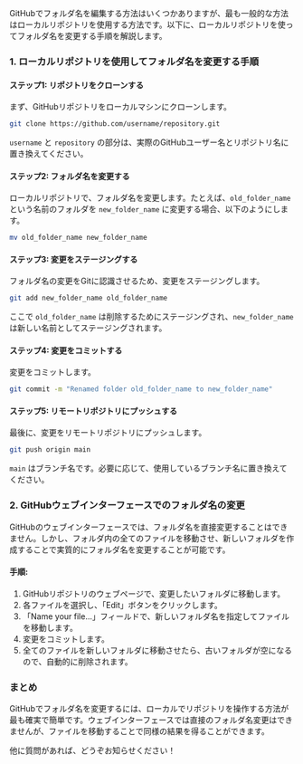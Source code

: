 GitHubでフォルダ名を編集する方法はいくつかありますが、最も一般的な方法はローカルリポジトリを使用する方法です。以下に、ローカルリポジトリを使ってフォルダ名を変更する手順を解説します。

### 1. ローカルリポジトリを使用してフォルダ名を変更する手順

#### ステップ1: リポジトリをクローンする

まず、GitHubリポジトリをローカルマシンにクローンします。

```bash
git clone https://github.com/username/repository.git
```

`username` と `repository` の部分は、実際のGitHubユーザー名とリポジトリ名に置き換えてください。

#### ステップ2: フォルダ名を変更する

ローカルリポジトリで、フォルダ名を変更します。たとえば、`old_folder_name` という名前のフォルダを `new_folder_name` に変更する場合、以下のようにします。

```bash
mv old_folder_name new_folder_name
```

#### ステップ3: 変更をステージングする

フォルダ名の変更をGitに認識させるため、変更をステージングします。

```bash
git add new_folder_name old_folder_name
```

ここで `old_folder_name` は削除するためにステージングされ、`new_folder_name` は新しい名前としてステージングされます。

#### ステップ4: 変更をコミットする

変更をコミットします。

```bash
git commit -m "Renamed folder old_folder_name to new_folder_name"
```

#### ステップ5: リモートリポジトリにプッシュする

最後に、変更をリモートリポジトリにプッシュします。

```bash
git push origin main
```

`main` はブランチ名です。必要に応じて、使用しているブランチ名に置き換えてください。

### 2. GitHubウェブインターフェースでのフォルダ名の変更

GitHubのウェブインターフェースでは、フォルダ名を直接変更することはできません。しかし、フォルダ内の全てのファイルを移動させ、新しいフォルダを作成することで実質的にフォルダ名を変更することが可能です。

#### 手順:
1. GitHubリポジトリのウェブページで、変更したいフォルダに移動します。
2. 各ファイルを選択し、「Edit」ボタンをクリックします。
3. 「Name your file...」フィールドで、新しいフォルダ名を指定してファイルを移動します。
4. 変更をコミットします。
5. 全てのファイルを新しいフォルダに移動させたら、古いフォルダが空になるので、自動的に削除されます。

### まとめ

GitHubでフォルダ名を変更するには、ローカルでリポジトリを操作する方法が最も確実で簡単です。ウェブインターフェースでは直接のフォルダ名変更はできませんが、ファイルを移動することで同様の結果を得ることができます。

他に質問があれば、どうぞお知らせください！
